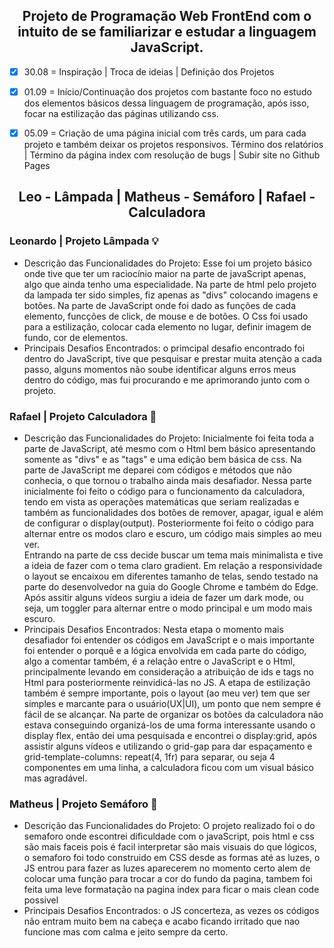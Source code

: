 <h2 align="center"> Projeto de Programação Web FrontEnd com o intuito de se familiarizar e estudar a linguagem JavaScript. </h2>

- [x] 30.08 = Inspiração | Troca de ideias | Definição dos Projetos
- [x] 01.09 = Início/Continuação dos projetos com bastante foco no estudo dos elementos básicos dessa linguagem de programação, após isso, focar na estilização das páginas utilizando css.
- [x] 05.09 = Criação de uma página inicial com três cards, um para cada projeto e também deixar os projetos responsivos. Término dos relatórios | Término da página index com resolução de bugs | Subir site no Github Pages


      
<h2 align="center">  Leo - Lâmpada | Matheus - Semáforo | Rafael - Calculadora </h2>



###  Leonardo | Projeto Lâmpada 💡
- Descrição das Funcionalidades do Projeto:
Esse foi um projeto básico onde tive que ter um raciocínio maior na parte de javaScript apenas, algo que ainda tenho uma especialidade. Na parte de html pelo projeto da lampada ter sido simples, fiz apenas as "divs" colocando imagens e botões. Na parte de JavaScript onde foi dado as funções de cada elemento, funcções de click, de mouse e de botões. O Css foi usado para a estilização, colocar cada elemento no lugar, definir imagem de fundo, cor de elementos.
- Principais Desafios Encontrados:
o primcipal desafio encontrado foi dentro do JavaScript, tive que pesquisar e prestar muita atenção a cada passo, alguns momentos não soube identificar alguns erros meus dentro do código, mas fui procurando e me aprimorando junto com o projeto.


###    Rafael | Projeto Calculadora 🧮
- Descrição das Funcionalidades do Projeto:
Inicialmente foi feita toda a parte de JavaScript, até mesmo com o Html bem básico apresentando somente as "divs" e as "tags" e uma edição bem básica de css.
Na parte de JavaScript me deparei com códigos e métodos que não conhecia, o que tornou o trabalho ainda mais desafiador. Nessa parte inicialmente foi feito o código para o funcionamento da calculadora, tendo em vista as operações matemáticas que seriam realizadas e também as funcionalidades dos botões de remover, apagar, igual e além de configurar o display(output). Posteriormente foi feito o código para alternar entre os modos claro e escuro, um código mais simples ao meu ver.  
Entrando na parte de css decide buscar um tema mais minimalista e tive a ideia de fazer com o tema claro gradient. Em relação a responsividade o layout se encaixou em diferentes tamanho de telas, sendo testado na parte do desenvolvedor na guia do Google Chrome e também do Edge. 
Após assitir alguns vídeos surgiu a ideia de fazer um dark mode, ou seja, um toggler para alternar entre o modo principal e um modo mais escuro.
- Principais Desafios Encontrados:
Nesta etapa o momento mais desafiador foi entender os códigos em JavaScript e o mais importante foi entender o porquê e a lógica envolvida em cada parte do código, algo a comentar também, é a relação entre o JavaScript e o Html, principalmente levando em consideração a atribuição de ids e tags no Html para posteriormente reinvidicá-las no JS.
A etapa de estilização também é sempre importante, pois o layout (ao meu ver) tem que ser simples e marcante para o usuário(UX|UI), um ponto que nem sempre é fácil de se alcançar.
Na parte de organizar os botões da calculadora não estava conseguindo organizá-los de uma forma interessante usando o display flex, então dei uma pesquisada e encontrei o display:grid, após assistir alguns vídeos e utilizando o grid-gap para dar espaçamento e grid-template-columns: repeat(4, 1fr) para separar, ou seja 4 componentes em uma linha, a calculadora ficou com um visual básico mas agradável.

###     Matheus | Projeto Semáforo 🚦
- Descrição das Funcionalidades do Projeto:
O projeto realizado foi o do semaforo onde escontrei dificuldade com o javaScript, pois html e css são mais faceis pois é facil interpretar são mais visuais do que lógicos, o semaforo foi todo construido em CSS desde as formas até as luzes, o JS entrou para fazer as luzes aparecerem no momento certo alem de colocar uma função para trocar a cor do fundo da pagina, tambem foi feita uma leve formatação na pagina index para ficar o mais clean code possivel
- Principais Desafios Encontrados: o JS concerteza, as vezes os códigos não entram muito bem na cabeça e acabo ficando irritado que nao funcione mas com calma e jeito sempre da certo.

